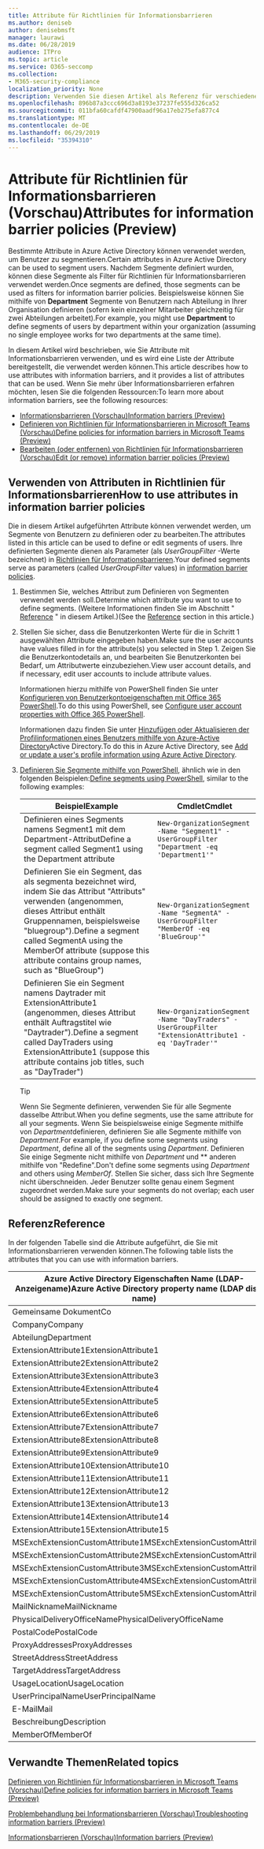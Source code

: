 ```yaml
---
title: Attribute für Richtlinien für Informationsbarrieren
ms.author: deniseb
author: denisebmsft
manager: laurawi
ms.date: 06/28/2019
audience: ITPro
ms.topic: article
ms.service: O365-seccomp
ms.collection:
- M365-security-compliance
localization_priority: None
description: Verwenden Sie diesen Artikel als Referenz für verschiedene Attribute, die Sie in Richtlinien für Informationsbarrieren verwenden können.
ms.openlocfilehash: 896b87a3ccc696d3a8193e37237fe555d326ca52
ms.sourcegitcommit: 011bfa60cafdf47900aadf96a17eb275efa877c4
ms.translationtype: MT
ms.contentlocale: de-DE
ms.lasthandoff: 06/29/2019
ms.locfileid: "35394310"
---
```

# <a name="attributes-for-information-barrier-policies-preview"></a><span data-ttu-id="54d00-103">Attribute für Richtlinien für Informationsbarrieren (Vorschau)</span><span class="sxs-lookup"><span data-stu-id="54d00-103">Attributes for information barrier policies (Preview)</span></span>

<span data-ttu-id="54d00-104">Bestimmte Attribute in Azure Active Directory können verwendet werden, um Benutzer zu segmentieren.</span><span class="sxs-lookup"><span data-stu-id="54d00-104">Certain attributes in Azure Active Directory can be used to segment users.</span></span> <span data-ttu-id="54d00-105">Nachdem Segmente definiert wurden, können diese Segmente als Filter für Richtlinien für Informationsbarrieren verwendet werden.</span><span class="sxs-lookup"><span data-stu-id="54d00-105">Once segments are defined, those segments can be used as filters for information barrier policies.</span></span> <span data-ttu-id="54d00-106">Beispielsweise können Sie mithilfe von **Department** Segmente von Benutzern nach Abteilung in Ihrer Organisation definieren (sofern kein einzelner Mitarbeiter gleichzeitig für zwei Abteilungen arbeitet).</span><span class="sxs-lookup"><span data-stu-id="54d00-106">For example, you might use **Department** to define segments of users by department within your organization (assuming no single employee works for two departments at the same time).</span></span> 

<span data-ttu-id="54d00-107">In diesem Artikel wird beschrieben, wie Sie Attribute mit Informationsbarrieren verwenden, und es wird eine Liste der Attribute bereitgestellt, die verwendet werden können.</span><span class="sxs-lookup"><span data-stu-id="54d00-107">This article describes how to use attributes with information barriers, and it provides a list of attributes that can be used.</span></span> <span data-ttu-id="54d00-108">Wenn Sie mehr über Informationsbarrieren erfahren möchten, lesen Sie die folgenden Ressourcen:</span><span class="sxs-lookup"><span data-stu-id="54d00-108">To learn more about information barriers, see the following resources:</span></span>
- [<span data-ttu-id="54d00-109">Informationsbarrieren (Vorschau)</span><span class="sxs-lookup"><span data-stu-id="54d00-109">Information barriers (Preview)</span></span>](information-barriers.md)
- [<span data-ttu-id="54d00-110">Definieren von Richtlinien für Informationsbarrieren in Microsoft Teams (Vorschau)</span><span class="sxs-lookup"><span data-stu-id="54d00-110">Define policies for information barriers in Microsoft Teams (Preview)</span></span>](information-barriers-policies.md)
- [<span data-ttu-id="54d00-111">Bearbeiten (oder entfernen) von Richtlinien für Informationsbarrieren (Vorschau)</span><span class="sxs-lookup"><span data-stu-id="54d00-111">Edit (or remove) information barrier policies (Preview)</span></span>](information-barriers-edit-segments-policies.md.md)

## <a name="how-to-use-attributes-in-information-barrier-policies"></a><span data-ttu-id="54d00-112">Verwenden von Attributen in Richtlinien für Informationsbarrieren</span><span class="sxs-lookup"><span data-stu-id="54d00-112">How to use attributes in information barrier policies</span></span>

<span data-ttu-id="54d00-113">Die in diesem Artikel aufgeführten Attribute können verwendet werden, um Segmente von Benutzern zu definieren oder zu bearbeiten.</span><span class="sxs-lookup"><span data-stu-id="54d00-113">The attributes listed in this article can be used to define or edit segments of users.</span></span> <span data-ttu-id="54d00-114">Ihre definierten Segmente dienen als Parameter (als *UserGroupFilter* -Werte bezeichnet) in [Richtlinien für Informationsbarrieren](information-barriers-policies.md).</span><span class="sxs-lookup"><span data-stu-id="54d00-114">Your defined segments serve as parameters (called *UserGroupFilter* values) in [information barrier policies](information-barriers-policies.md).</span></span>

1. <span data-ttu-id="54d00-115">Bestimmen Sie, welches Attribut zum Definieren von Segmenten verwendet werden soll.</span><span class="sxs-lookup"><span data-stu-id="54d00-115">Determine which attribute you want to use to define segments.</span></span> <span data-ttu-id="54d00-116">(Weitere Informationen finden Sie im Abschnitt " [Reference](#reference) " in diesem Artikel.)</span><span class="sxs-lookup"><span data-stu-id="54d00-116">(See the [Reference](#reference) section in this article.)</span></span>

2. <span data-ttu-id="54d00-117">Stellen Sie sicher, dass die Benutzerkonten Werte für die in Schritt 1 ausgewählten Attribute eingegeben haben.</span><span class="sxs-lookup"><span data-stu-id="54d00-117">Make sure the user accounts have values filled in for the attribute(s) you selected in Step 1.</span></span> <span data-ttu-id="54d00-118">Zeigen Sie die Benutzerkontodetails an, und bearbeiten Sie Benutzerkonten bei Bedarf, um Attributwerte einzubeziehen.</span><span class="sxs-lookup"><span data-stu-id="54d00-118">View user account details, and if necessary, edit user accounts to include attribute values.</span></span> 

    <span data-ttu-id="54d00-119">Informationen hierzu mithilfe von PowerShell finden Sie unter [Konfigurieren von Benutzerkontoeigenschaften mit Office 365 PowerShell](https://docs.microsoft.com/office365/enterprise/powershell/configure-user-account-properties-with-office-365-powershell).</span><span class="sxs-lookup"><span data-stu-id="54d00-119">To do this using PowerShell, see [Configure user account properties with Office 365 PowerShell](https://docs.microsoft.com/office365/enterprise/powershell/configure-user-account-properties-with-office-365-powershell).</span></span>

    <span data-ttu-id="54d00-120">Informationen dazu finden Sie unter [Hinzufügen oder Aktualisieren der Profilinformationen eines Benutzers mithilfe von Azure-Active Directory](https://docs.microsoft.com/azure/active-directory/fundamentals/active-directory-users-profile-azure-portal)Active Directory.</span><span class="sxs-lookup"><span data-stu-id="54d00-120">To do this in Azure Active Directory, see [Add or update a user's profile information using Azure Active Directory](https://docs.microsoft.com/azure/active-directory/fundamentals/active-directory-users-profile-azure-portal).</span></span>

3. <span data-ttu-id="54d00-121">[Definieren Sie Segmente mithilfe von PowerShell](information-barriers-policies.md#define-segments-using-powershell), ähnlich wie in den folgenden Beispielen:</span><span class="sxs-lookup"><span data-stu-id="54d00-121">[Define segments using PowerShell](information-barriers-policies.md#define-segments-using-powershell), similar to the following examples:</span></span>

    |<span data-ttu-id="54d00-122">Beispiel</span><span class="sxs-lookup"><span data-stu-id="54d00-122">Example</span></span>  |<span data-ttu-id="54d00-123">Cmdlet</span><span class="sxs-lookup"><span data-stu-id="54d00-123">Cmdlet</span></span>  |
    |---------|---------|
    |<span data-ttu-id="54d00-124">Definieren eines Segments namens Segment1 mit dem Department-Attribut</span><span class="sxs-lookup"><span data-stu-id="54d00-124">Define a segment called Segment1 using the Department attribute</span></span>     | `New-OrganizationSegment -Name "Segment1" -UserGroupFilter "Department -eq 'Department1'"`        |
    |<span data-ttu-id="54d00-125">Definieren Sie ein Segment, das als segmenta bezeichnet wird, indem Sie das Attribut "Attributs" verwenden (angenommen, dieses Attribut enthält Gruppennamen, beispielsweise "bluegroup").</span><span class="sxs-lookup"><span data-stu-id="54d00-125">Define a segment called SegmentA using the MemberOf attribute (suppose this attribute contains group names, such as "BlueGroup")</span></span>     | `New-OrganizationSegment -Name "SegmentA" -UserGroupFilter "MemberOf -eq 'BlueGroup'"`        |
    |<span data-ttu-id="54d00-126">Definieren Sie ein Segment namens Daytrader mit ExtensionAttribute1 (angenommen, dieses Attribut enthält Auftragstitel wie "Daytrader").</span><span class="sxs-lookup"><span data-stu-id="54d00-126">Define a segment called DayTraders using ExtensionAttribute1 (suppose this attribute contains job titles, such as "DayTrader")</span></span>|`New-OrganizationSegment -Name "DayTraders" -UserGroupFilter "ExtensionAttribute1 -eq 'DayTrader'"` |

    > [!TIP]
    > <span data-ttu-id="54d00-127">Wenn Sie Segmente definieren, verwenden Sie für alle Segmente dasselbe Attribut.</span><span class="sxs-lookup"><span data-stu-id="54d00-127">When you define segments, use the same attribute for all your segments.</span></span> <span data-ttu-id="54d00-128">Wenn Sie beispielsweise einige Segmente mithilfe von *Department*definieren, definieren Sie alle Segmente mithilfe von *Department*.</span><span class="sxs-lookup"><span data-stu-id="54d00-128">For example, if you define some segments using *Department*, define all of the segments using *Department*.</span></span> <span data-ttu-id="54d00-129">Definieren Sie einige Segmente nicht mithilfe von *Department* und \*\* anderen mithilfe von "Redefine".</span><span class="sxs-lookup"><span data-stu-id="54d00-129">Don't define some segments using *Department* and others using *MemberOf*.</span></span> <span data-ttu-id="54d00-130">Stellen Sie sicher, dass sich Ihre Segmente nicht überschneiden. Jeder Benutzer sollte genau einem Segment zugeordnet werden.</span><span class="sxs-lookup"><span data-stu-id="54d00-130">Make sure your segments do not overlap; each user should be assigned to exactly one segment.</span></span> 

## <a name="reference"></a><span data-ttu-id="54d00-131">Referenz</span><span class="sxs-lookup"><span data-stu-id="54d00-131">Reference</span></span>

<span data-ttu-id="54d00-132">In der folgenden Tabelle sind die Attribute aufgeführt, die Sie mit Informationsbarrieren verwenden können.</span><span class="sxs-lookup"><span data-stu-id="54d00-132">The following table lists the attributes that you can use with information barriers.</span></span>

|<span data-ttu-id="54d00-133">Azure Active Directory Eigenschaften Name (LDAP-Anzeigename)</span><span class="sxs-lookup"><span data-stu-id="54d00-133">Azure Active Directory property name (LDAP display name)</span></span>  |<span data-ttu-id="54d00-134">Exchange-Eigenschaftsname</span><span class="sxs-lookup"><span data-stu-id="54d00-134">Exchange property name</span></span>  |
|---------|---------|
|<span data-ttu-id="54d00-135">Gemeinsame Dokument</span><span class="sxs-lookup"><span data-stu-id="54d00-135">Co</span></span>       | <span data-ttu-id="54d00-136">Gemeinsame Dokument</span><span class="sxs-lookup"><span data-stu-id="54d00-136">Co</span></span>        |
|<span data-ttu-id="54d00-137">Company</span><span class="sxs-lookup"><span data-stu-id="54d00-137">Company</span></span>     |<span data-ttu-id="54d00-138">Company</span><span class="sxs-lookup"><span data-stu-id="54d00-138">Company</span></span>         |
|<span data-ttu-id="54d00-139">Abteilung</span><span class="sxs-lookup"><span data-stu-id="54d00-139">Department</span></span>     |<span data-ttu-id="54d00-140">Abteilung</span><span class="sxs-lookup"><span data-stu-id="54d00-140">Department</span></span>         |
|<span data-ttu-id="54d00-141">ExtensionAttribute1</span><span class="sxs-lookup"><span data-stu-id="54d00-141">ExtensionAttribute1</span></span> |<span data-ttu-id="54d00-142">CustomAttribute1</span><span class="sxs-lookup"><span data-stu-id="54d00-142">CustomAttribute1</span></span>  |
|<span data-ttu-id="54d00-143">ExtensionAttribute2</span><span class="sxs-lookup"><span data-stu-id="54d00-143">ExtensionAttribute2</span></span> |<span data-ttu-id="54d00-144">CustomAttribute2</span><span class="sxs-lookup"><span data-stu-id="54d00-144">CustomAttribute2</span></span>  |
|<span data-ttu-id="54d00-145">ExtensionAttribute3</span><span class="sxs-lookup"><span data-stu-id="54d00-145">ExtensionAttribute3</span></span> |<span data-ttu-id="54d00-146">CustomAttribute3</span><span class="sxs-lookup"><span data-stu-id="54d00-146">CustomAttribute3</span></span>  |
|<span data-ttu-id="54d00-147">ExtensionAttribute4</span><span class="sxs-lookup"><span data-stu-id="54d00-147">ExtensionAttribute4</span></span> |<span data-ttu-id="54d00-148">Parameter CustomAttribute4</span><span class="sxs-lookup"><span data-stu-id="54d00-148">CustomAttribute4</span></span>  |
|<span data-ttu-id="54d00-149">ExtensionAttribute5</span><span class="sxs-lookup"><span data-stu-id="54d00-149">ExtensionAttribute5</span></span> |<span data-ttu-id="54d00-150">Eigenschaft CustomAttribute5</span><span class="sxs-lookup"><span data-stu-id="54d00-150">CustomAttribute5</span></span>  |
|<span data-ttu-id="54d00-151">ExtensionAttribute6</span><span class="sxs-lookup"><span data-stu-id="54d00-151">ExtensionAttribute6</span></span> |<span data-ttu-id="54d00-152">CustomAttribute6</span><span class="sxs-lookup"><span data-stu-id="54d00-152">CustomAttribute6</span></span>  |
|<span data-ttu-id="54d00-153">ExtensionAttribute7</span><span class="sxs-lookup"><span data-stu-id="54d00-153">ExtensionAttribute7</span></span> |<span data-ttu-id="54d00-154">CustomAttribute7</span><span class="sxs-lookup"><span data-stu-id="54d00-154">CustomAttribute7</span></span>  |
|<span data-ttu-id="54d00-155">ExtensionAttribute8</span><span class="sxs-lookup"><span data-stu-id="54d00-155">ExtensionAttribute8</span></span> |<span data-ttu-id="54d00-156">CustomAttribute8</span><span class="sxs-lookup"><span data-stu-id="54d00-156">CustomAttribute8</span></span>  |
|<span data-ttu-id="54d00-157">ExtensionAttribute9</span><span class="sxs-lookup"><span data-stu-id="54d00-157">ExtensionAttribute9</span></span> |<span data-ttu-id="54d00-158">CustomAttribute9</span><span class="sxs-lookup"><span data-stu-id="54d00-158">CustomAttribute9</span></span>  |
|<span data-ttu-id="54d00-159">ExtensionAttribute10</span><span class="sxs-lookup"><span data-stu-id="54d00-159">ExtensionAttribute10</span></span> |<span data-ttu-id="54d00-160">CustomAttribute10</span><span class="sxs-lookup"><span data-stu-id="54d00-160">CustomAttribute10</span></span>  |
|<span data-ttu-id="54d00-161">ExtensionAttribute11</span><span class="sxs-lookup"><span data-stu-id="54d00-161">ExtensionAttribute11</span></span> |<span data-ttu-id="54d00-162">CustomAttribute11</span><span class="sxs-lookup"><span data-stu-id="54d00-162">CustomAttribute11</span></span>  |
|<span data-ttu-id="54d00-163">ExtensionAttribute12</span><span class="sxs-lookup"><span data-stu-id="54d00-163">ExtensionAttribute12</span></span> |<span data-ttu-id="54d00-164">CustomAttribute12</span><span class="sxs-lookup"><span data-stu-id="54d00-164">CustomAttribute12</span></span>  |
|<span data-ttu-id="54d00-165">ExtensionAttribute13</span><span class="sxs-lookup"><span data-stu-id="54d00-165">ExtensionAttribute13</span></span> |<span data-ttu-id="54d00-166">CustomAttribute13</span><span class="sxs-lookup"><span data-stu-id="54d00-166">CustomAttribute13</span></span>  |
|<span data-ttu-id="54d00-167">ExtensionAttribute14</span><span class="sxs-lookup"><span data-stu-id="54d00-167">ExtensionAttribute14</span></span> |<span data-ttu-id="54d00-168">CustomAttribute14</span><span class="sxs-lookup"><span data-stu-id="54d00-168">CustomAttribute14</span></span>  |
|<span data-ttu-id="54d00-169">ExtensionAttribute15</span><span class="sxs-lookup"><span data-stu-id="54d00-169">ExtensionAttribute15</span></span> |<span data-ttu-id="54d00-170">CustomAttribute15</span><span class="sxs-lookup"><span data-stu-id="54d00-170">CustomAttribute15</span></span>  |
|<span data-ttu-id="54d00-171">MSExchExtensionCustomAttribute1</span><span class="sxs-lookup"><span data-stu-id="54d00-171">MSExchExtensionCustomAttribute1</span></span> |<span data-ttu-id="54d00-172">ExtensionCustomAttribute1</span><span class="sxs-lookup"><span data-stu-id="54d00-172">ExtensionCustomAttribute1</span></span> |
|<span data-ttu-id="54d00-173">MSExchExtensionCustomAttribute2</span><span class="sxs-lookup"><span data-stu-id="54d00-173">MSExchExtensionCustomAttribute2</span></span> |<span data-ttu-id="54d00-174">ExtensionCustomAttribute2</span><span class="sxs-lookup"><span data-stu-id="54d00-174">ExtensionCustomAttribute2</span></span> |
|<span data-ttu-id="54d00-175">MSExchExtensionCustomAttribute3</span><span class="sxs-lookup"><span data-stu-id="54d00-175">MSExchExtensionCustomAttribute3</span></span> |<span data-ttu-id="54d00-176">ExtensionCustomAttribute3</span><span class="sxs-lookup"><span data-stu-id="54d00-176">ExtensionCustomAttribute3</span></span> |
|<span data-ttu-id="54d00-177">MSExchExtensionCustomAttribute4</span><span class="sxs-lookup"><span data-stu-id="54d00-177">MSExchExtensionCustomAttribute4</span></span> |<span data-ttu-id="54d00-178">ExtensionCustomAttribute4</span><span class="sxs-lookup"><span data-stu-id="54d00-178">ExtensionCustomAttribute4</span></span> |
|<span data-ttu-id="54d00-179">MSExchExtensionCustomAttribute5</span><span class="sxs-lookup"><span data-stu-id="54d00-179">MSExchExtensionCustomAttribute5</span></span> |<span data-ttu-id="54d00-180">ExtensionCustomAttribute5</span><span class="sxs-lookup"><span data-stu-id="54d00-180">ExtensionCustomAttribute5</span></span> |
|<span data-ttu-id="54d00-181">MailNickname</span><span class="sxs-lookup"><span data-stu-id="54d00-181">MailNickname</span></span> |<span data-ttu-id="54d00-182">Alias</span><span class="sxs-lookup"><span data-stu-id="54d00-182">Alias</span></span> |
|<span data-ttu-id="54d00-183">PhysicalDeliveryOfficeName</span><span class="sxs-lookup"><span data-stu-id="54d00-183">PhysicalDeliveryOfficeName</span></span> |<span data-ttu-id="54d00-184">Office</span><span class="sxs-lookup"><span data-stu-id="54d00-184">Office</span></span> |
|<span data-ttu-id="54d00-185">PostalCode</span><span class="sxs-lookup"><span data-stu-id="54d00-185">PostalCode</span></span> |<span data-ttu-id="54d00-186">PostalCode</span><span class="sxs-lookup"><span data-stu-id="54d00-186">PostalCode</span></span> |
|<span data-ttu-id="54d00-187">ProxyAddresses</span><span class="sxs-lookup"><span data-stu-id="54d00-187">ProxyAddresses</span></span> |<span data-ttu-id="54d00-188">EmailAddresses</span><span class="sxs-lookup"><span data-stu-id="54d00-188">EmailAddresses</span></span> |
|<span data-ttu-id="54d00-189">StreetAddress</span><span class="sxs-lookup"><span data-stu-id="54d00-189">StreetAddress</span></span> |<span data-ttu-id="54d00-190">StreetAddress</span><span class="sxs-lookup"><span data-stu-id="54d00-190">StreetAddress</span></span> |
|<span data-ttu-id="54d00-191">TargetAddress</span><span class="sxs-lookup"><span data-stu-id="54d00-191">TargetAddress</span></span> |<span data-ttu-id="54d00-192">ExternalEmailAddress</span><span class="sxs-lookup"><span data-stu-id="54d00-192">ExternalEmailAddress</span></span> |
|<span data-ttu-id="54d00-193">UsageLocation</span><span class="sxs-lookup"><span data-stu-id="54d00-193">UsageLocation</span></span> |<span data-ttu-id="54d00-194">UsageLocation</span><span class="sxs-lookup"><span data-stu-id="54d00-194">UsageLocation</span></span> |
|<span data-ttu-id="54d00-195">UserPrincipalName</span><span class="sxs-lookup"><span data-stu-id="54d00-195">UserPrincipalName</span></span>  |<span data-ttu-id="54d00-196">UserPrincipalName</span><span class="sxs-lookup"><span data-stu-id="54d00-196">UserPrincipalName</span></span>  |
|<span data-ttu-id="54d00-197">E-Mail</span><span class="sxs-lookup"><span data-stu-id="54d00-197">Mail</span></span>   |<span data-ttu-id="54d00-198">WindowsEmailAddress</span><span class="sxs-lookup"><span data-stu-id="54d00-198">WindowsEmailAddress</span></span>    |
|<span data-ttu-id="54d00-199">Beschreibung</span><span class="sxs-lookup"><span data-stu-id="54d00-199">Description</span></span>    |<span data-ttu-id="54d00-200">Beschreibung</span><span class="sxs-lookup"><span data-stu-id="54d00-200">Description</span></span>    |
|<span data-ttu-id="54d00-201">MemberOf</span><span class="sxs-lookup"><span data-stu-id="54d00-201">MemberOf</span></span>   |<span data-ttu-id="54d00-202">MemberOfGroup</span><span class="sxs-lookup"><span data-stu-id="54d00-202">MemberOfGroup</span></span>  |

## <a name="related-topics"></a><span data-ttu-id="54d00-203">Verwandte Themen</span><span class="sxs-lookup"><span data-stu-id="54d00-203">Related topics</span></span>

[<span data-ttu-id="54d00-204">Definieren von Richtlinien für Informationsbarrieren in Microsoft Teams (Vorschau)</span><span class="sxs-lookup"><span data-stu-id="54d00-204">Define policies for information barriers in Microsoft Teams (Preview)</span></span>](information-barriers-policies.md)

[<span data-ttu-id="54d00-205">Problembehandlung bei Informationsbarrieren (Vorschau)</span><span class="sxs-lookup"><span data-stu-id="54d00-205">Troubleshooting information barriers (Preview)</span></span>](information-barriers-troubleshooting.md)

[<span data-ttu-id="54d00-206">Informationsbarrieren (Vorschau)</span><span class="sxs-lookup"><span data-stu-id="54d00-206">Information barriers (Preview)</span></span>](information-barriers.md)




